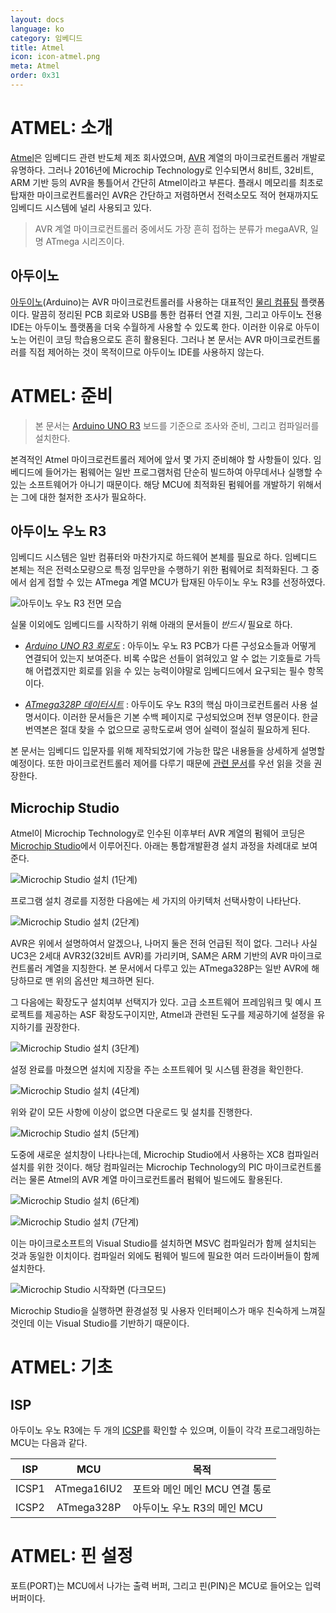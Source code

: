 ```yaml
---
layout: docs
language: ko
category: 임베디드
title: Atmel
icon: icon-atmel.png
meta: Atmel
order: 0x31
---
```

# ATMEL: 소개
[Atmel](https://ko.wikipedia.org/wiki/아트멜)은 임베디드 관련 반도체 제조 회사였으며, [AVR](https://ko.wikipedia.org/wiki/아트멜_AVR) 계열의 마이크로컨트롤러 개발로 유명하다. 그러나 2016년에 Microchip Technology로 인수되면서 8비트, 32비트, ARM 기반 등의 AVR을 통틀어서 간단히 Atmel이라고 부른다. 플래시 메모리를 최초로 탑재한 마이크로컨트롤러인 AVR은 간단하고 저렴하면서 전력소모도 적어 현재까지도 임베디드 시스템에 널리 사용되고 있다.

> AVR 계열 마이크로컨트롤러 중에서도 가장 흔히 접하는 분류가 megaAVR, 일명 ATmega 시리즈이다.

## 아두이노
[아두이노](https://store.arduino.cc/)(Arduino)는 AVR 마이크로컨트롤러를 사용하는 대표적인 [물리 컴퓨팅](https://ko.wikipedia.org/wiki/물리_컴퓨팅) 플랫폼이다. 말끔히 정리된 PCB 회로와 USB를 통한 컴퓨터 연결 지원, 그리고 아두이노 전용 IDE는 아두이노 플랫폼을 더욱 수월하게 사용할 수 있도록 한다. 이러한 이유로 아두이노는 어린이 코딩 학습용으로도 흔히 활용된다. 그러나 본 문서는 AVR 마이크로컨트롤러를 직접 제어하는 것이 목적이므로 아두이노 IDE를 사용하지 않는다.

# ATMEL: 준비
> 본 문서는 [Arduino UNO R3](https://store.arduino.cc/usa/arduino-uno-rev3) 보드를 기준으로 조사와 준비, 그리고 컴파일러를 설치한다.

본격적인 Atmel 마이크로컨트롤러 제어에 앞서 몇 가지 준비해야 할 사항들이 있다. 임베디드에 들어가는 펌웨어는 일반 프로그램처럼 단순히 빌드하여 아무데서나 실행할 수 있는 소프트웨어가 아니기 때문이다. 해당 MCU에 최적화된 펌웨어를 개발하기 위해서는 그에 대한 철저한 조사가 필요하다.

## 아두이노 우노 R3
임베디드 시스템은 일반 컴퓨터와 마찬가지로 하드웨어 본체를 필요로 하다. 임베디드 본체는 적은 전력소모량으로 특정 임무만을 수행하기 위한 펌웨어로 최적화된다. 그 중에서 쉽게 접할 수 있는 ATmega 계열 MCU가 탑재된 아두이노 우노 R3를 선정하였다.

![아두이노 우노 R3 전면 모습](/images/docs/atmel/atmel_arduino_uno.jpg)

실물 이외에도 임베디드를 시작하기 위해 아래의 문서들이 *반드시* 필요로 하다.

* *[Arduino UNO R3 회로도](https://content.arduino.cc/assets/UNO-TH_Rev3e_sch.pdf)*
    : 아두이노 우노 R3 PCB가 다른 구성요소들과 어떻게 연결되어 있는지 보여준다. 비록 수많은 선들이 얽혀있고 알 수 없는 기호들로 가득해 어렵겠지만 회로를 읽을 수 있는 능력이야말로 임베디드에서 요구되는 필수 항목이다.

* *[ATmega328P 데이터시트](http://ww1.microchip.com/downloads/en/DeviceDoc/ATmega48A-PA-88A-PA-168A-PA-328-P-DS-DS40002061A.pdf)*
    : 아두이도 우노 R3의 핵심 마이크로컨트롤러 사용 설명서이다. 이러한 문서들은 기본 수백 페이지로 구성되었으며 전부 영문이다. 한글 번역본은 절대 찾을 수 없으므로 공학도로써 영어 실력이 절실히 필요하게 된다.

본 문서는 임베디드 입문자를 위해 제작되었기에 가능한 많은 내용들을 상세하게 설명할 예정이다. 또한 마이크로컨트롤러 제어를 다루기 때문에 [관련 문서](../ko.EMBEDDED_MCU/)를 우선 읽을 것을 권장한다.

## Microchip Studio
Atmel이 Microchip Technology로 인수된 이후부터 AVR 계열의 펌웨어 코딩은 [Microchip Studio](https://www.microchip.com/en-us/development-tools-tools-and-software/microchip-studio-for-avr-and-sam-devices)에서 이루어진다. 아래는 통합개발환경 설치 과정을 차례대로 보여준다.

![Microchip Studio 설치 (1단계)](/images/docs/atmel/atmel_ide_install1.png)

프로그램 설치 경로를 지정한 다음에는 세 가지의 아키텍처 선택사항이 나타난다.

![Microchip Studio 설치 (2단계)](/images/docs/atmel/atmel_ide_install2.png)

AVR은 위에서 설명하여서 알겠으나, 나머지 둘은 전혀 언급된 적이 없다. 그러나 사실 UC3은 2세대 AVR32(32비트 AVR)를 가리키며, SAM은 ARM 기반의 AVR 마이크로컨트롤러 계열을 지칭한다. 본 문서에서 다루고 있는 ATmega328P는 일반 AVR에 해당하므로 맨 위의 옵션만 체크하면 된다.

그 다음에는 확장도구 설치여부 선택지가 있다. 고급 소프트웨어 프레임워크 및 예시 프로젝트를 제공하는 ASF 확장도구이지만, Atmel과 관련된 도구를 제공하기에 설정을 유지하기를 권장한다.

![Microchip Studio 설치 (3단계)](/images/docs/atmel/atmel_ide_install3.png)

설정 완료를 마쳤으면 설치에 지장을 주는 소프트웨어 및 시스템 환경을 확인한다.

![Microchip Studio 설치 (4단계)](/images/docs/atmel/atmel_ide_install4.png)

위와 같이 모든 사항에 이상이 없으면 다운로드 및 설치를 진행한다.

![Microchip Studio 설치 (5단계)](/images/docs/atmel/atmel_ide_install5.png)

도중에 새로운 설치창이 나타나는데, Microchip Studio에서 사용하는 XC8 컴파일러 설치를 위한 것이다. 해당 컴파일러는 Microchip Technology의 PIC 마이크로컨트롤러는 물론 Atmel의 AVR 계열 마이크로컨트롤러 펌웨어 빌드에도 활용된다.

![Microchip Studio 설치 (6단계)](/images/docs/atmel/atmel_ide_install6.png)

![Microchip Studio 설치 (7단계)](/images/docs/atmel/atmel_ide_install7.png)

이는 마이크로소프트의 Visual Studio를 설치하면 MSVC 컴파일러가 함께 설치되는 것과 동일한 이치이다. 컴파일러 외에도 펌웨어 빌드에 필요한 여러 드라이버들이 함께 설치한다.

![Microchip Studio 시작화면 (다크모드)](/images/docs/atmel/atmel_microchip_studio.png)

Microchip Studio을 실행하면 환경설정 및 사용자 인터페이스가 매우 친숙하게 느껴질 것인데 이는 Visual Studio를 기반하기 때문이다.

# ATMEL: 기초

## ISP
아두이노 우노 R3에는 두 개의 [ICSP](../ko.EMBEDDED_MCU/#isp)를 확인할 수 있으며, 이들이 각각 프로그래밍하는 MCU는 다음과 같다.

| ISP   | MCU         | 목적 |
|:-----:|:-----------:|-----|
| ICSP1 | ATmega16IU2 | 포트와 메인 메인 MCU 연결 통로 |
| ICSP2 | ATmega328P  | 아두이노 우노 R3의 메인 MCU |

# ATMEL: 핀 설정
포트(PORT)는 MCU에서 나가는 출력 버퍼, 그리고 핀(PIN)은 MCU로 들어오는 입력 버퍼이다.